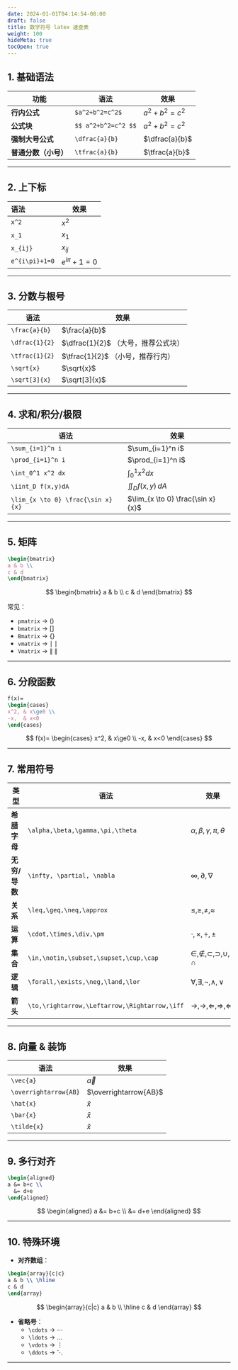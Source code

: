 ```yaml
---
date: 2024-01-01T04:14:54-08:00
draft: false
title: 数学符号 latex 速查表
weight: 100
hideMeta: true
tocOpen: true
---
```




## 1. 基础语法

| 功能           | 语法                  | 效果             |
| ------------ | ------------------- | -------------- |
| **行内公式**     | `$a^2+b^2=c^2$`     | $a^2+b^2=c^2$  |
| **公式块**      | `$$ a^2+b^2=c^2 $$` | $a^2+b^2=c^2$  |
| **强制大号公式**   | `\dfrac{a}{b}`      | $\dfrac{a}{b}$ |
| **普通分数（小号）** | `\tfrac{a}{b}`      | $\tfrac{a}{b}$ |

---

## 2. 上下标

| 语法           | 效果           |
| :------------- | -------------- |
| `x^2`          | $x^2$          |
| `x_1`          | $x_1$          |
| `x_{ij}`       | $x_{ij}$       |
| `e^{i\pi}+1=0` | $e^{i\pi}+1=0$ |

---

## 3. 分数与根号

| 语法             | 效果                        |
| -------------- | ------------------------- |
| `\frac{a}{b}`  | $\frac{a}{b}$             |
| `\dfrac{1}{2}` | $\dfrac{1}{2}$ （大号，推荐公式块） |
| `\tfrac{1}{2}` | $\tfrac{1}{2}$ （小号，推荐行内）  |
| `\sqrt{x}`     | $\sqrt{x}$                |
| `\sqrt[3]{x}`  | $\sqrt[3]{x}$             |

---

## 4. 求和/积分/极限

| 语法                                | 效果                                |
| --------------------------------- | --------------------------------- |
| `\sum_{i=1}^n i`                  | $\sum_{i=1}^n i$                  |
| `\prod_{i=1}^n i`                 | $\prod_{i=1}^n i$                 |
| `\int_0^1 x^2 dx`                 | $\int_0^1 x^2 dx$                 |
| `\iint_D f(x,y)dA`                | $\iint_D f(x,y)\,dA$              |
| `\lim_{x \to 0} \frac{\sin x}{x}` | $\lim_{x \to 0} \frac{\sin x}{x}$ |

---

## 5. 矩阵

```latex
\begin{bmatrix}
a & b \\
c & d
\end{bmatrix}
```

$$
\begin{bmatrix}
a & b \\
c & d
\end{bmatrix}
$$

常见：

* `pmatrix` → ()
* `bmatrix` → \[]
* `Bmatrix` → {}
* `vmatrix` → ∣ ∣
* `Vmatrix` → ∥ ∥

---

## 6. 分段函数

```latex
f(x)=
\begin{cases}
x^2, & x\ge0 \\
-x,  & x<0
\end{cases}
```

$$
f(x)=
\begin{cases}
x^2, & x\ge0 \\
-x,  & x<0
\end{cases}
$$

---

## 7. 常用符号

| 类型        | 语法                                            | 效果                                            |
| --------- | --------------------------------------------- | --------------------------------------------- |
| **希腊字母**  | `\alpha,\beta,\gamma,\pi,\theta`              | $\alpha,\beta,\gamma,\pi,\theta$              |
| **无穷/导数** | `\infty, \partial, \nabla`                    | $\infty, \partial, \nabla$                    |
| **关系**    | `\leq,\geq,\neq,\approx`                      | $\leq,\geq,\neq,\approx$                      |
| **运算**    | `\cdot,\times,\div,\pm`                       | $\cdot,\times,\div,\pm$                       |
| **集合**    | `\in,\notin,\subset,\supset,\cup,\cap`        | $\in,\notin,\subset,\supset,\cup,\cap$        |
| **逻辑**    | `\forall,\exists,\neg,\land,\lor`             | $\forall,\exists,\neg,\land,\lor$             |
| **箭头**    | `\to,\rightarrow,\Leftarrow,\Rightarrow,\iff` | $\to,\rightarrow,\Leftarrow,\Rightarrow,\iff$ |

---

## 8. 向量 & 装饰

| 语法                    | 效果                    |
| --------------------- | --------------------- |
| `\vec{a}`             | $\vec{a}$             |
| `\overrightarrow{AB}` | $\overrightarrow{AB}$ |
| `\hat{x}`             | $\hat{x}$             |
| `\bar{x}`             | $\bar{x}$             |
| `\tilde{x}`           | $\tilde{x}$           |

---

## 9. 多行对齐

```latex
\begin{aligned}
a &= b+c \\
  &= d+e
\end{aligned}
```

$$
\begin{aligned}
a &= b+c \\
  &= d+e
\end{aligned}
$$

---

## 10. 特殊环境

* **对齐数组**：

```latex
\begin{array}{c|c}
a & b \\ \hline
c & d
\end{array}
```

$$
\begin{array}{c|c}
a & b \\ \hline
c & d
\end{array}
$$

* **省略号**：
  * `\cdots` → $\cdots$
  * `\ldots` → $\ldots$
  * `\vdots` → $\vdots$
  * `\ddots` → $\ddots$

---

